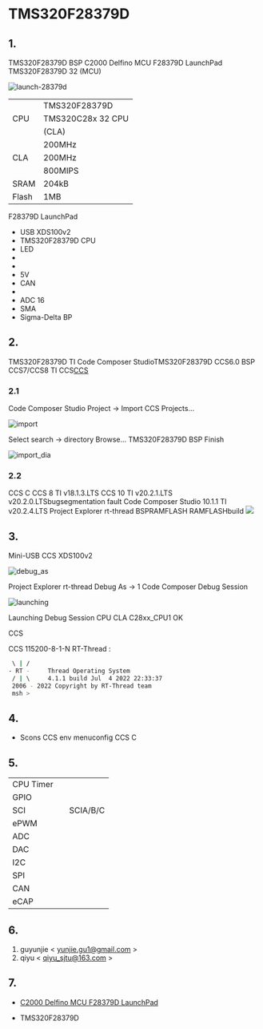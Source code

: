 # TMS320F28379D


## 1. 

TMS320F28379D BSP  C2000 Delfino MCU F28379D LaunchPad    
TMS320F28379D  32  (MCU)

![launch-28379d](figures/launch-28379d.png)



|  |  |
| -- | -- |
|| TMS320F28379D |
| CPU|  TMS320C28x 32  CPU |
||  (CLA) |
|| 200MHz |
|CLA | 200MHz |
|| 800MIPS |
|SRAM| 204kB |
|Flash| 1MB |

F28379D LaunchPad 
* USB  XDS100v2 
* TMS320F28379D CPU
*  LED
* 
* 
*  5V 
*  CAN  
* 
*  ADC  16 
*  SMA 
*  Sigma-Delta  BP 

## 2. 
TMS320F28379D  TI  Code Composer StudioTMS320F28379D  CCS6.0  BSP  CCS7/CCS8  TI  CCS[CCS ][3]
### 2.1 
 Code Composer Studio Project -> Import CCS Projects...

![import](figures/import.png)

 Select search -> directory  Browse...  TMS320F28379D BSP  Finish 

![import_dia](figures/import_dia.png)

### 2.2 
 CCS  C CCS 8  TI v18.1.3.LTS CCS 10  TI v20.2.1.LTS v20.2.0.LTSbugsegmentation fault Code Composer Studio 10.1.1  TI v20.2.4.LTS  Project Explorer  rt-thread BSPRAMFLASH
RAMFLASHbuild
![](figures/build.png)
## 3. 

 Mini-USB  CCS  XDS100v2 

![debug_as](figures/debug_as.png)

 Project Explorer  rt-thread  Debug As -> 1 Code Composer Debug Session

![launching](figures/launching.png)

 Launching Debug Session  CPU  CLA  C28xx_CPU1 OK 

CCS 

 CCS 115200-8-1-N RT-Thread :
```bash
 \ | /
- RT -     Thread Operating System
 / | \     4.1.1 build Jul  4 2022 22:33:37
 2006 - 2022 Copyright by RT-Thread team
 msh >
 ```

## 4. 

*  Scons  CCS  env  menuconfig  CCS  C 

## 5. 

|  |   |    |
| ------ | ----  | :------:  |
| CPU Timer |  |  |
| GPIO |  | |
| SCI |  | SCIA/B/C |
| ePWM | | |
| ADC || |
| DAC | | |
| I2C | | |
| SPI | | |
| CAN | | |
| eCAP | | |

## 6. 


1. guyunjie < yunjie.gu1@gmail.com >
2. qiyu < qiyu_sjtu@163.com >

## 7. 

* [C2000 Delfino MCU F28379D LaunchPad ][1]
* TMS320F28379D [][2]

  [1]: http://www.ti.com.cn/tool/cn/launchxl-f28379d
  [2]: http://www.ti.com.cn/product/cn/tms320f28379d/technicaldocuments
  [3]: http://processors.wiki.ti.com/index.php/Download_CCS#Download_the_latest_CCS
